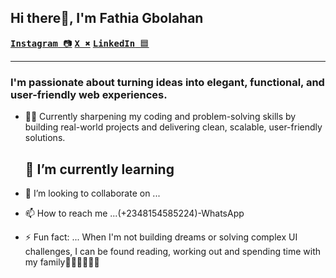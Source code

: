 ##  Hi there👋, I'm Fathia Gbolahan 

[<kbd>**Instagram** 📷</kbd>](https://www.instagram.com/thia_wip)
[<kbd>**X** ✖️</kbd>](https://x.com/thia_wip)
[<kbd>**LinkedIn** 🟦</kbd>](https://www.linkedin.com/in/fathia-gbolahan/)

---

### I'm passionate about turning ideas into elegant, functional, and user-friendly web experiences.
- 💪🏻 Currently sharpening my coding and problem-solving skills by building real-world projects and delivering clean, scalable, user-friendly solutions.
  
  🌱 I’m currently learning
  ---
  
- 💞️ I’m looking to collaborate on ...
  
- 📫 How to reach me ...(+2348154585224)-WhatsApp
  
- ⚡ Fun fact: ... When I'm not building dreams or solving complex UI challenges, I can be found reading, working out and spending time with my family🧑🏻‍🧑🏻‍🧒🏻

<!---
Thia100/Thia100 is a ✨ special ✨ repository because its `README.md` (this file) appears on your GitHub profile.
You can click the Preview link to take a look at your changes.
--->

